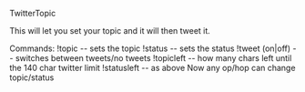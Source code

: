 TwitterTopic

This will let you set your topic and it will then tweet it.

Commands:
!topic -- sets the topic
!status -- sets the status
!tweet (on|off) -- switches between tweets/no tweets
!topicleft -- how many chars left until the 140 char twitter limit !statusleft -- as above Now any op/hop can change topic/status